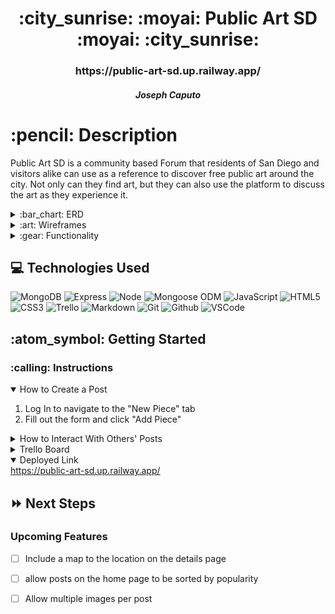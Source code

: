 <div align="center">
   <h1>:city_sunrise: :moyai: Public Art SD :moyai: :city_sunrise: </h1>
   <h3>https://public-art-sd.up.railway.app/</h3>
   <h5>Joseph Caputo</h5>                             
   
</div>
<h1>:pencil: Description</h1>
<p>Public Art SD is a community based Forum that residents of San Diego and visitors alike can use as a reference to discover free public art around the city. Not only can they find art, but they can also use the platform to discuss the art as they experience it.</p>

<details>
<summary> :bar_chart: ERD</summary>

| Description | Screenshot |
|------------ | ------------|
| <h3 align="center">ERD</h3> | <img src="https://trello.com/1/cards/6261d9b503d7fe7a6b95605f/attachments/6261d9b603d7fe7a6b956081/previews/6261d9b703d7fe7a6b9560ad/download/IMG_8727.JPG" width="700"> |
</details>

<details>
<summary> :art: Wireframes</summary>

| Description | Screenshot |
|------------ | ------------|
| <h3 align="center">Welcome Page</h3> | <img src="https://trello.com/1/cards/62609d6ab96e8436512ccd45/attachments/62609d6ab96e8436512ccd56/previews/62609d6bb96e8436512ccd74/download/IMG_8722.JPG" width="700"/>
| <h3 align="center">Home Page</h3> | <img src="https://trello.com/1/cards/62609db50e9e256356984310/attachments/62609db50e9e256356984322/previews/62609db60e9e25635698439c/download/IMG_8723.JPG" width="700"> |
| <h3 align="center">Details Page</h3> | <img src="https://trello.com/1/cards/62609dc8227c6f05ba74c506/attachments/62609dc8227c6f05ba74c518/previews/62609dca227c6f05ba74c530/download/IMG_8724.JPG" width="700"> |
</details>

<details>
<summary> :gear: Functionality</summary>

| Description | Screenshot |
|------------ | ------------|
| <h3 align="center">Welcome Page</h3> | <img src="https://i.imgur.com/3sfALpo.png" width="700"/> |
| <h3 align="center">Home Page</h3> | <img src="https://i.imgur.com/rl7P7Y1.png" width="700"/> |
| <h3 align="center">Details Page</h3> | <img src="https://i.imgur.com/AZ8Im8b.png" width="700"/> |
</details>

## :computer: Technologies Used

![MongoDB](https://img.shields.io/badge/-MongoDB-333?style=flat&logo=mongodb)
![Express](https://img.shields.io/badge/-Express-333?style=flat&logo=express) 
![Node](https://img.shields.io/badge/-Node.js-333?style=flat&logo=node.js)
![Mongoose ODM](https://img.shields.io/badge/-Mongoose_ODM-333?style=flat&logo=mongodb)
![JavaScript](https://img.shields.io/badge/-JavaScript-333?style=flat&logo=javascript) 
![HTML5](https://img.shields.io/badge/-HTML5-333?style=flat&logo=html5)
![CSS3](https://img.shields.io/badge/-CSS-333?style=flat&logo=css3)
![Trello](https://img.shields.io/badge/-Trello-333?style=flat&logo=trello) 
![Markdown](https://img.shields.io/badge/-Markdown-333?style=flat&logo=markdown)
![Git](https://img.shields.io/badge/-Git-333?style=flat&logo=git)
![Github](https://img.shields.io/badge/-GitHub-333?style=flat&logo=github)
![VSCode](https://img.shields.io/badge/-VS_Code-333?style=flat&logo=visualstudio)

<h2> :atom_symbol: Getting Started </h2>

<h3> :calling: Instructions </h3>
<details open>
<summary>How to Create a Post</summary>
<ol>
<li>Log In to navigate to the "New Piece" tab</li>
<li>Fill out the form and click "Add Piece"</li>
</ol>
</details>

<details>
<summary>How to Interact With Others' Posts</summary>
<ol>
<li>Log in with Google by clicking "Log In" to gain access to leaving comments on all previous posts including your own</li>
<li>Click the "X" button to delete a comment that you have left</li>
</ol>
</details>

<details>
<h3> :link: Links </h3>
<summary>Trello Board</summary>   
<a href="https://trello.com/b/xjxgDOrk/josephs-p2">https://trello.com/b/xjxgDOrk/josephs-p2</a>   
</details>

<details open>   
<summary>Deployed Link</summary>
<a href="https://public-art-sd.up.railway.app/">https://public-art-sd.up.railway.app/</a>
</details>

## :fast_forward: Next Steps   

### Upcoming Features

- [ ] Include a map to the location on the details page  

- [ ] allow posts on the home page to be sorted by popularity   

- [ ] Allow multiple images per post 
